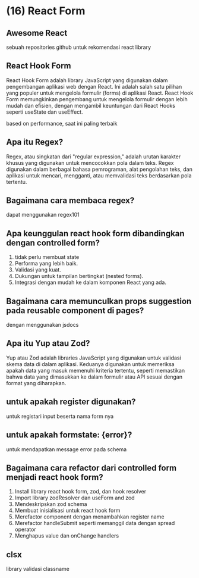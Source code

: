 # (16) React Form

## Awesome React

sebuah repositories github untuk rekomendasi react library

## React Hook Form

React Hook Form adalah library JavaScript yang digunakan dalam pengembangan aplikasi web dengan React. Ini adalah salah satu pilihan yang populer untuk mengelola formulir (forms) di aplikasi React. React Hook Form memungkinkan pengembang untuk mengelola formulir dengan lebih mudah dan efisien, dengan mengambil keuntungan dari React Hooks seperti useState dan useEffect.

based on performance, saat ini paling terbaik

## Apa itu Regex?

Regex, atau singkatan dari "regular expression," adalah urutan karakter khusus yang digunakan untuk mencocokkan pola dalam teks. Regex digunakan dalam berbagai bahasa pemrograman, alat pengolahan teks, dan aplikasi untuk mencari, mengganti, atau memvalidasi teks berdasarkan pola tertentu.

## Bagaimana cara membaca regex?

dapat menggunakan regex101

## Apa keunggulan react hook form dibandingkan dengan controlled form?

1. tidak perlu membuat state
2. Performa yang lebih baik.
3. Validasi yang kuat.
4. Dukungan untuk tampilan bertingkat (nested forms).
5. Integrasi dengan mudah ke dalam komponen React yang ada.

## Bagaimana cara memunculkan props suggestion pada reusable component di pages?

dengan menggunakan jsdocs

## Apa itu Yup atau Zod?

Yup atau Zod adalah libraries JavaScript yang digunakan untuk validasi skema data di dalam aplikasi. Keduanya digunakan untuk memeriksa apakah data yang masuk memenuhi kriteria tertentu, seperti memastikan bahwa data yang dimasukkan ke dalam formulir atau API sesuai dengan format yang diharapkan.

## untuk apakah register digunakan?

untuk registari input beserta nama form nya

## untuk apakah formstate: {error}?

untuk mendapatkan message error pada schema

## Bagaimana cara refactor dari controlled form menjadi react hook form?

1. Install library react hook form, zod, dan hook resolver
2. Import library zodResolver dan useForm and zod
3. Mendeskripskan zod schema
4. Membuat inisialisasi untuk react hook form
5. Merefactor component dengan menambahkan register name
6. Merefactor handleSubmit seperti memanggil data dengan spread operator
7. Menghapus value dan onChange handlers

## clsx
library validasi classname
